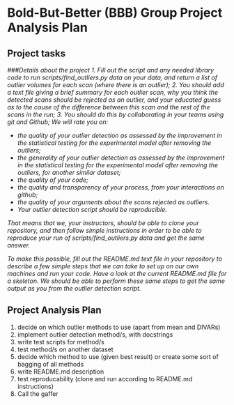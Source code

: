 # Bold-But-Better (BBB) Group Project Analysis Plan

## Project tasks
<i>
###Details about the project
1. Fill out the script and any needed library code to run scripts/find_outliers.py data on your data, and return a list of outlier volumes for each scan (where there is an outlier);
2. You should add a text file giving a brief summary for each outlier scan, why you think the detected scans should be rejected as an outlier, and your educated guess as to the cause of the difference between this scan and the rest of the scans in the run;
3. You should do this by collaborating in your teams using git and Github;
We will rate you on:

* the quality of your outlier detection as assessed by the improvement in the statistical testing for the experimental model after removing the outliers;
* the generality of your outlier detection as assessed by the improvement in the statistical testing for the experimental model after removing the outliers, for another similar dataset;
* the quality of your code;
* the quality and transparency of your process, from your interactions on github;
* the quality of your arguments about the scans rejected as outliers.
* Your outlier detection script should be reproducible.

That means that we, your instructors, should be able to clone your repository, and then follow simple instructions in order to be able to reproduce your run of scripts/find_outliers.py data and get the same answer.

To make this possible, fill out the README.md text file in your repository to describe a few simple steps that we can take to set up on our own machines and run your code. Have a look at the current README.md file for a skeleton. We should be able to perform these same steps to get the same output as you from the outlier detection script.
</i>

## Project Analysis Plan
1. decide on which outlier methods to use (apart from mean and DIVARs)
2. implement outlier detection method/s, with docstrings
3. write test scripts for method/s
4. test method/s on another dataset
5. decide which method to use (given best result) or create some sort of bagging of all methods
6. write README.md description
4. test reproducability (clone and run according to README.md instructions)
5. Call the gaffer